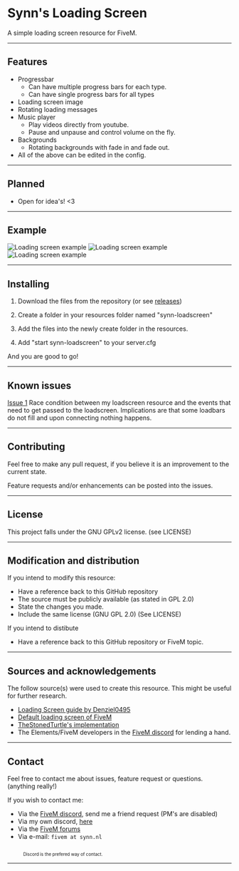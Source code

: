 # Synn's Loading Screen

A simple loading screen resource for FiveM.

<hr>

## Features

- Progressbar  
    - Can have multiple progress bars for each type.
    - Can have single progress bars for all types
- Loading screen image
- Rotating loading messages
- Music player
    - Play videos directly from youtube.
    - Pause and unpause and control volume on the fly.
- Backgrounds
    - Rotating backgrounds with fade in and fade out.
- All of the above can be edited in the config.

<hr>

## Planned
 
- Open for idea's! <3

<hr>

## Example

![Loading screen example](docs/single.png "Example of single progressbar")
![Loading screen example](docs/multi.png "Example of multiple progressbars")
![Loading screen example](docs/collapse.png "Example of collapsed progressbars")


<hr>

## Installing

1) Download the files from the repository (or see [releases](https://github.com/Syntasu/synn-loadscreen/releases))

2) Create a folder in your resources folder named "synn-loadscreen"

3) Add the files into the newly create folder in the resources.

4) Add "start synn-loadscreen" to your server.cfg

And you are good to go!

<hr>

## Known issues

[Issue 1](https://github.com/Syntasu/synn-loadscreen/issues/1)
Race condition between my loadscreen resource and the events that need to get passed to the loadscreen.
Implications are that some loadbars do not fill and upon connecting nothing happens.

<hr>

## Contributing

Feel free to make any pull request, if you believe it is an improvement to the current state.

Feature requests and/or enhancements can be posted into the issues.

<hr>

## License

This project falls under the GNU GPLv2 license. (see LICENSE)

<hr>

## Modification and distribution

If you intend to modify this resource:
- Have a reference back to this GitHub repository
- The source must be publicly available (as stated in GPL 2.0)
- State the changes you made.
- Include the same license (GNU GPL 2.0) (See LICENSE)

If you intend to distibute
- Have a reference back to this GitHub repository or FiveM topic.

<hr>

## Sources and acknowledgements
The follow source(s) were used to create this resource. This might be useful for further research.

* [Loading Screen guide by Denziel0495](https://forum.fivem.net/t/how-to-custom-loading-screen-with-music/5746)
* [Default loading screen of FiveM](https://github.com/citizenfx/fivem/blob/fde2bb3120cb1bc7a3ecfc31c3ff103896bd0b12/ext/ui-build/data/loadscreen/code.js)
* [TheStonedTurtle's implementation](https://github.com/TheStonedTurtle/FiveM-PercentLoadScreen)
* The Elements/FiveM developers in the [FiveM discord](https://discord.gg/GtvkUsc) for lending a hand.

<hr>

## Contact

Feel free to contact me about issues, feature request or questions. (anything really!)

If you wish to contact me:

- Via the [FiveM discord](https://discord.gg/GtvkUsc), send me a friend request (PM's are disabled) 
- Via my own discord, [here](https://discord.gg/QbMfZvH)
- Via the [FiveM forums](https://forum.fivem.net/u/syntasu)
- Via e-mail: `fivem at synn.nl`

&nbsp; &nbsp;&nbsp; &nbsp; &nbsp;  <sub><sub>Discord is the prefered way of contact.</sub></sub>

<hr>
